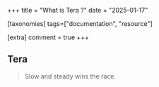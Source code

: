 +++
title = "What is Tera ?"
date = "2025-01-17"

[taxonomies]
tags=["documentation", "resource"]

[extra]
comment = true
+++

## Tera

> Slow and steady wins the race.